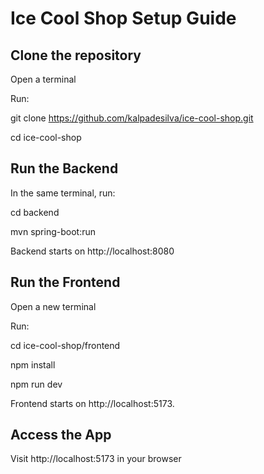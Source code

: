 # Ice Cool Shop Setup Guide

## Clone the repository

Open a terminal

Run:

git clone https://github.com/kalpadesilva/ice-cool-shop.git

cd ice-cool-shop


## Run the Backend

In the same terminal, run:

cd backend

mvn spring-boot:run


Backend starts on http://localhost:8080

## Run the Frontend

Open a new terminal

Run:

cd ice-cool-shop/frontend


npm install


npm run dev


Frontend starts on http://localhost:5173.

## Access the App

Visit http://localhost:5173 in your browser